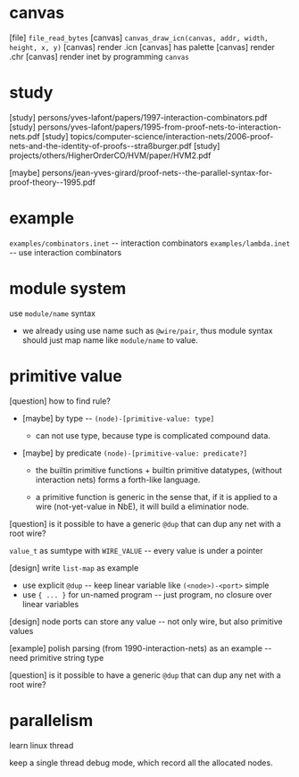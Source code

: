 # canvas

[file] `file_read_bytes`
[canvas] `canvas_draw_icn(canvas, addr, width, height, x, y)`
[canvas] render .icn
[canvas] has palette
[canvas] render .chr
[canvas] render inet by programming `canvas`

# study

[study] persons/yves-lafont/papers/1997-interaction-combinators.pdf
[study] persons/yves-lafont/papers/1995-from-proof-nets-to-interaction-nets.pdf
[study] topics/computer-science/interaction-nets/2006-proof-nets-and-the-identity-of-proofs--straßburger.pdf
[study] projects/others/HigherOrderCO/HVM/paper/HVM2.pdf

[maybe] persons/jean-yves-girard/proof-nets--the-parallel-syntax-for-proof-theory--1995.pdf

# example

`examples/combinators.inet` -- interaction combinators
`examples/lambda.inet` -- use interaction combinators

# module system

use `module/name` syntax

- we already using use name such as `@wire/pair`,
  thus module syntax should just map name like `module/name` to value.

# primitive value

[question] how to find rule?

- [maybe] by type -- `(node)-[primitive-value: type]`
  - can not use type, because type is complicated compound data.

- [maybe] by predicate `(node)-[primitive-value: predicate?]`

  - the builtin primitive functions + builtin primitive datatypes,
    (without interaction nets) forms a forth-like language.

  - a primitive function is generic in the sense that,
    if it is applied to a wire (not-yet-value in NbE),
    it will build a eliminatior node.

[question] is it possible to have a generic `@dup` that can dup any net with a root wire?

`value_t` as sumtype with `WIRE_VALUE` -- every value is under a pointer

[design] write `list-map` as example

- use explicit `@dup` -- keep linear variable like `(<node>)-<port>` simple
- use `{ ... }` for un-named program -- just program, no closure over linear variables

[design] node ports can store any value -- not only wire, but also primitive values

[example] polish parsing (from 1990-interaction-nets) as an example -- need primitive string type

[question] is it possible to have a generic `@dup` that can dup any net with a root wire?

# parallelism

learn linux thread

keep a single thread debug mode, which record all the allocated nodes.
